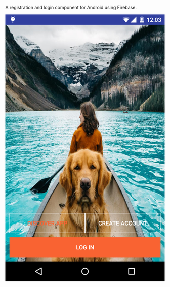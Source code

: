 A registration and login component for Android using Firebase.

![alt text](screenshots/RegisterLogin.png "Material Design")
